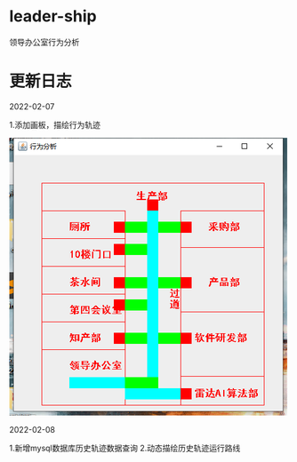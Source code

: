 # leader-ship
领导办公室行为分析

# 更新日志
2022-02-07

1.添加画板，描绘行为轨迹

![轨迹动图](assert/jpanel.png)

2022-02-08

1.新增mysql数据库历史轨迹数据查询
2.动态描绘历史轨迹运行路线